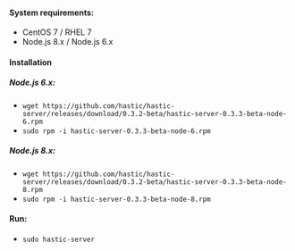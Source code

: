 #### System requirements:
- CentOS 7 / RHEL 7
- Node.js 8.x / Node.js 6.x

#### Installation 
##### Node.js 6.x:
- `wget https://github.com/hastic/hastic-server/releases/download/0.3.2-beta/hastic-server-0.3.3-beta-node-6.rpm`
- `sudo rpm -i hastic-server-0.3.3-beta-node-6.rpm`

##### Node.js 8.x:
- `wget https://github.com/hastic/hastic-server/releases/download/0.3.2-beta/hastic-server-0.3.3-beta-node-8.rpm`
- `sudo rpm -i hastic-server-0.3.3-beta-node-8.rpm`

#### Run:
- `sudo hastic-server`